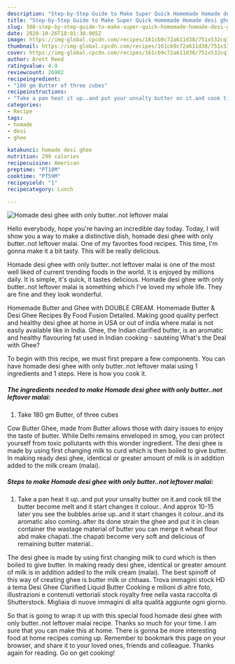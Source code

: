 ```yaml
---
description: "Step-by-Step Guide to Make Super Quick Homemade Homade desi ghee with only butter..not leftover malai"
title: "Step-by-Step Guide to Make Super Quick Homemade Homade desi ghee with only butter..not leftover malai"
slug: 388-step-by-step-guide-to-make-super-quick-homemade-homade-desi-ghee-with-only-butternot-leftover-malai
date: 2020-10-26T18:01:30.005Z
image: https://img-global.cpcdn.com/recipes/161cb9c72a611d38/751x532cq70/homade-desi-ghee-with-only-butternot-leftover-malai-recipe-main-photo.jpg
thumbnail: https://img-global.cpcdn.com/recipes/161cb9c72a611d38/751x532cq70/homade-desi-ghee-with-only-butternot-leftover-malai-recipe-main-photo.jpg
cover: https://img-global.cpcdn.com/recipes/161cb9c72a611d38/751x532cq70/homade-desi-ghee-with-only-butternot-leftover-malai-recipe-main-photo.jpg
author: Brett Reed
ratingvalue: 4.9
reviewcount: 26902
recipeingredient:
- "180 gm Butter of three cubes"
recipeinstructions:
- "Take a pan heat it up..and put your unsalty butter on it.and cook till the butter become melt and it start changes it colour.. And approx 10-15 later you see the bubbles arise up..and it start changes it colour..and its aromatic also coming..after its done strain the ghee and put it in clean container the wastage material of butter you can merge it wheat flour abd make chapati..the chapati become very soft and delicious of remaining butter material.."
categories:
- Recipe
tags:
- homade
- desi
- ghee

katakunci: homade desi ghee 
nutrition: 299 calories
recipecuisine: American
preptime: "PT18M"
cooktime: "PT59M"
recipeyield: "1"
recipecategory: Lunch

---
```



![Homade desi ghee with only butter..not leftover malai](https://img-global.cpcdn.com/recipes/161cb9c72a611d38/751x532cq70/homade-desi-ghee-with-only-butternot-leftover-malai-recipe-main-photo.jpg)

Hello everybody, hope you're having an incredible day today. Today, I will show you a way to make a distinctive dish, homade desi ghee with only butter..not leftover malai. One of my favorites food recipes. This time, I'm gonna make it a bit tasty. This will be really delicious.

Homade desi ghee with only butter..not leftover malai is one of the most well liked of current trending foods in the world. It is enjoyed by millions daily. It is simple, it's quick, it tastes delicious. Homade desi ghee with only butter..not leftover malai is something which I've loved my whole life. They are fine and they look wonderful.

Homemade Butter and Ghee with DOUBLE CREAM. Homemade Butter &amp; Desi Ghee Recipes By Food Fusion Detailed. Making good quality perfect and healthy desi ghee at home in USA or out of india where malai is not easily available like in India. Ghee, the Indian clarified butter, is an aromatic and healthy flavouring fat used in Indian cooking - sautéing What&#39;s the Deal with Ghee?


To begin with this recipe, we must first prepare a few components. You can have homade desi ghee with only butter..not leftover malai using 1 ingredients and 1 steps. Here is how you cook it.

<!--inarticleads1-->

##### The ingredients needed to make Homade desi ghee with only butter..not leftover malai:

1. Take 180 gm Butter, of three cubes


Cow Butter Ghee, made from Butter allows those with dairy issues to enjoy the taste of butter. While Delhi remains enveloped in smog, you can protect yourself from toxic pollutants with this wonder ingredient. The desi ghee is made by using first changing milk to curd which is then boiled to give butter. In making ready desi ghee, identical or greater amount of milk is in addition added to the milk cream (malai). 

<!--inarticleads2-->

##### Steps to make Homade desi ghee with only butter..not leftover malai:

1. Take a pan heat it up..and put your unsalty butter on it.and cook till the butter become melt and it start changes it colour.. And approx 10-15 later you see the bubbles arise up..and it start changes it colour..and its aromatic also coming..after its done strain the ghee and put it in clean container the wastage material of butter you can merge it wheat flour abd make chapati..the chapati become very soft and delicious of remaining butter material..


The desi ghee is made by using first changing milk to curd which is then boiled to give butter. In making ready desi ghee, identical or greater amount of milk is in addition added to the milk cream (malai). The best spinoff of this way of creating ghee is butter milk or chhaas. Trova immagini stock HD a tema Desi Ghee Clariified Liquid Butter Cooking e milioni di altre foto, illustrazioni e contenuti vettoriali stock royalty free nella vasta raccolta di Shutterstock. Migliaia di nuove immagini di alta qualità aggiunte ogni giorno. 

So that is going to wrap it up with this special food homade desi ghee with only butter..not leftover malai recipe. Thanks so much for your time. I am sure that you can make this at home. There is gonna be more interesting food at home recipes coming up. Remember to bookmark this page on your browser, and share it to your loved ones, friends and colleague. Thanks again for reading. Go on get cooking!
